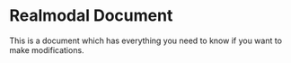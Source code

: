 # Realmodal Document
This is a document which has everything you need to know if you want to make modifications. 